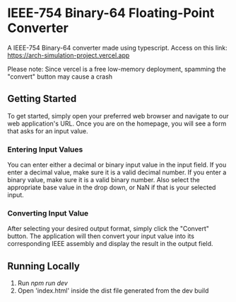 # IEEE-754 Binary-64 Floating-Point Converter

A IEEE-754 Binary-64 converter made using typescript. Access on this link: https://arch-simulation-project.vercel.app

Please note: Since vercel is a free low-memory deployment, spamming the "convert" button may cause a crash

## Getting Started
To get started, simply open your preferred web browser and navigate to our web application's URL. Once you are on the homepage, you will see a form that asks for an input value.

### Entering Input Values
You can enter either a decimal or binary input value in the input field. If you enter a decimal value, make sure it is a valid decimal number. If you enter a binary value, make sure it is a valid binary number. Also select the appropriate base value in the drop down, or NaN if that is your selected input.

### Converting Input Value
After selecting your desired output format, simply click the "Convert" button. The application will then convert your input value into its corresponding IEEE assembly and display the result in the output field.


## Running Locally
1. Run *npm run dev*
2. Open 'index.html' inside the dist file generated from the dev build


